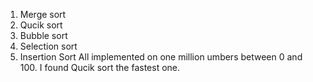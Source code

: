 1. Merge sort
2. Qucik sort
3. Bubble sort
4. Selection sort
5. Insertion Sort
All implemented on one million umbers between 0 and 100.
I found Qucik sort the fastest one.

